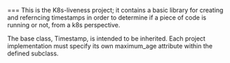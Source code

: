 ===
This is the K8s-liveness project; it contains a basic library for creating and referncing timestamps in order to determine if a piece of code is running or not, from a k8s perspective.

The base class, Timestamp, is intended to be inherited. Each project implementation must specify its own maximum_age attribute within the defined subclass.
